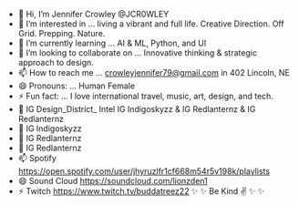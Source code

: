 - 👋 Hi, I’m Jennifer Crowley @JCR0WLEY 
- 👀 I’m interested in ... living a vibrant  and full life. Creative Direction. Off Grid. Prepping. Nature.
- 🌱 I’m currently learning ... AI & ML, Python, and UI
- 💞️ I’m looking to collaborate on ... Innovative thinking & strategic approach to design.
- 📫 How to reach me ... crowleyjennifer79@gmail.com   in 402 Lincoln, NE
- 😄 Pronouns: ... Human Female
- ⚡ Fun fact: ... I love international travel, music, art, design, and tech.
- 👋 IG Design_District_ Intel  IG Indigoskyzz & IG Redlanternz & IG Redlanternz 
- 👀  IG Indigoskyzz 
- 🌱  IG Redlanternz
- 💞️  IG Redlanternz 
- 📫  Spotify https://open.spotify.com/user/jhyruzlfr1cf668m54r5v198k/playlists 
- 😄  Sound Cloud https://soundcloud.com/lionzden1
- ⚡  Twitch https://www.twitch.tv/buddatreez22
 ✨ ✨ Be Kind ✌ ✨ ✨ 
